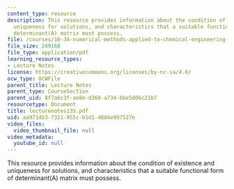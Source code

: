 ```yaml
---
content_type: resource
description: This resource provides information about the condition of existence and
  uniqueness for solutions, and characteristics that a suitable functional form of
  determinant(A) matrix must possess.
file: /courses/10-34-numerical-methods-applied-to-chemical-engineering-fall-2005/aa971db37321955cb1d148d4e997527e_lecturenotes135.pdf
file_size: 249168
file_type: application/pdf
learning_resource_types:
- Lecture Notes
license: https://creativecommons.org/licenses/by-nc-sa/4.0/
ocw_type: OCWFile
parent_title: Lecture Notes
parent_type: CourseSection
parent_uid: 8f7a6c3f-ae8e-d368-a734-bbe5d06c21b7
resourcetype: Document
title: lecturenotes135.pdf
uid: aa971db3-7321-955c-b1d1-48d4e997527e
video_files:
  video_thumbnail_file: null
video_metadata:
  youtube_id: null
---
```

This resource provides information about the condition of existence and uniqueness for solutions, and characteristics that a suitable functional form of determinant(A) matrix must possess.